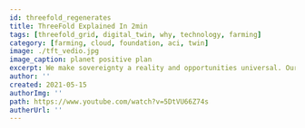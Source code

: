 ```yaml
---
id: threefold_regenerates
title: ThreeFold Explained In 2min
tags: [threefold_grid, digital_twin, why, technology, farming]
category: [farming, cloud, foundation, aci, twin]
image: ./tft_vedio.jpg
image_caption: planet positive plan
excerpt: We make sovereignty a reality and opportunities universal. Our technology ensures data ownership and a democratized Internet. Discover how.
author: ''
created: 2021-05-15
authorImg: ''
path: https://www.youtube.com/watch?v=5DtVU66Z74s
autherUrl: ''
---
```

